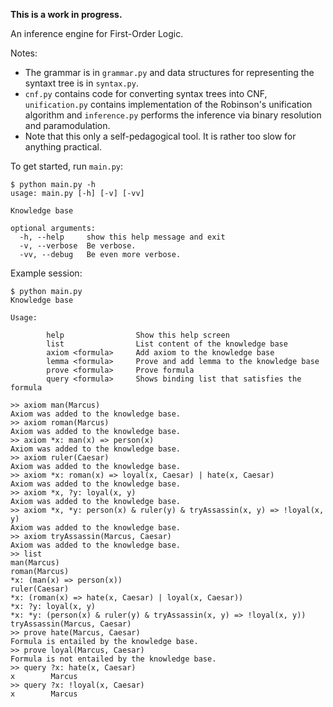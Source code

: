 **This is a work in progress.**

An inference engine for First-Order Logic.

Notes:

* The grammar is in `grammar.py` and data structures for representing the syntaxt tree is in `syntax.py`. 
* `cnf.py` contains code for converting syntax trees into CNF, `unification.py` contains implementation of the 
Robinson's unification algorithm and `inference.py` performs the inference via binary resolution and paramodulation.
* Note that this only a self-pedagogical tool. It is rather too slow for anything practical.

To get started, run `main.py`:

```
$ python main.py -h
usage: main.py [-h] [-v] [-vv]

Knowledge base

optional arguments:
  -h, --help     show this help message and exit
  -v, --verbose  Be verbose.
  -vv, --debug   Be even more verbose.
``` 

Example session:

```
$ python main.py
Knowledge base

Usage:

        help                Show this help screen
        list                List content of the knowledge base
        axiom <formula>     Add axiom to the knowledge base
        lemma <formula>     Prove and add lemma to the knowledge base
        prove <formula>     Prove formula
        query <formula>     Shows binding list that satisfies the formula

>> axiom man(Marcus)
Axiom was added to the knowledge base.
>> axiom roman(Marcus)
Axiom was added to the knowledge base.
>> axiom *x: man(x) => person(x)
Axiom was added to the knowledge base.
>> axiom ruler(Caesar)
Axiom was added to the knowledge base.
>> axiom *x: roman(x) => loyal(x, Caesar) | hate(x, Caesar)
Axiom was added to the knowledge base.
>> axiom *x, ?y: loyal(x, y)
Axiom was added to the knowledge base.
>> axiom *x, *y: person(x) & ruler(y) & tryAssassin(x, y) => !loyal(x, y)
Axiom was added to the knowledge base.
>> axiom tryAssassin(Marcus, Caesar)
Axiom was added to the knowledge base.
>> list
man(Marcus)
roman(Marcus)
*x: (man(x) => person(x))
ruler(Caesar)
*x: (roman(x) => hate(x, Caesar) | loyal(x, Caesar))
*x: ?y: loyal(x, y)
*x: *y: (person(x) & ruler(y) & tryAssassin(x, y) => !loyal(x, y))
tryAssassin(Marcus, Caesar)
>> prove hate(Marcus, Caesar)
Formula is entailed by the knowledge base.
>> prove loyal(Marcus, Caesar)
Formula is not entailed by the knowledge base.
>> query ?x: hate(x, Caesar)
x        Marcus
>> query ?x: !loyal(x, Caesar)
x        Marcus
```
